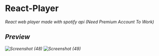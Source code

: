 # React-Player
<i>React web player made with spotify api (Need Premium Account To Work) <i/>

## Preview
![Screenshot (48)](https://user-images.githubusercontent.com/56749234/115969584-3a151800-a55b-11eb-8fe7-bdd57394634a.png)
![Screenshot (49)](https://user-images.githubusercontent.com/56749234/115969589-3ed9cc00-a55b-11eb-80f6-a03aa23d4d61.png)
